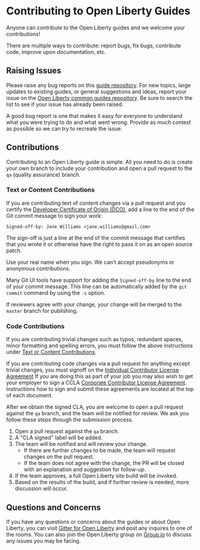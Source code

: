 # Contributing to Open Liberty Guides

Anyone can contribute to the Open Liberty guides and we welcome your contributions!

There are multiple ways to contribute: report bugs, fix bugs, contribute code, improve upon documentation, etc. 

## Raising Issues

Please raise any bug reports on this [guide repository](../../issues). For new topics, large updates to existing guides, or general suggestions and ideas, report your issue on the [Open Liberty common guides repository](https://github.com/OpenLiberty/guides-common/issues). Be sure to search the list to see if your issue has already been raised.

A good bug report is one that makes it easy for everyone to understand what you were trying to do and what went wrong. Provide as much context as possible so we can try to recreate the issue.

## Contributions 

Contributing to an Open Liberty guide is simple. All you need to do is create your own branch to include your contribution and open a pull request to the `qa` (quality assurance) branch.

### Text or Content Contributions

If you are contributing text of content changes via a pull request and you certify the [Developer Certificate of Origin (DCO)](https://developercertificate.org), add a line to the end of the Git commit message to sign your work:

```
Signed-off-by: Jane Williams <jane.williams@gmail.com>
```

The sign-off is just a line at the end of the commit message that certifies that you wrote it or otherwise have the right to pass it on as an open source patch.

Use your real name when you sign. We can't accept pseudonyms or anonymous contributions. 

Many Git UI tools have support for adding the `Signed-off-by` line to the end of your commit message. This line can be automatically added by the `git commit` command by using the `-s` option.

If reviewers agree with your change, your change will be merged to the `master` branch for publishing.

### Code Contributions

If you are contributing trivial changes such as typos, redundant spaces, minor formatting and spelling errors, you must follow the above instructions under [Text or Content Contributions](./CONTRIBUTING.md#text-or-content-contributions).

If you are contributing code changes via a pull request for anything except trivial changes, you must signoff on the [Individual Contributor License Agreement](https://github.com/OpenLiberty/open-liberty/blob/master/cla/open-liberty-cla-individual.pdf) If you are doing this as part of your job you may also wish to get your employer to sign a CCLA [Corporate Contributor License Agreement](https://github.com/OpenLiberty/open-liberty/blob/master/cla/open-liberty-cla-corporate.pdf). Instructions how to sign and submit these agreements are located at the top of each document. 

After we obtain the signed CLA, you are welcome to open a pull request against the `qa` branch, and the team will be notified for review. We ask you follow these steps through the submission process.

1. Open a pull request against the `qa` branch.
2. A "CLA signed" label will be added.
3. The team will be notified and will review your change. 
    - If there are further changes to be made, the team will request changes on the pull request. 
    - If the team does not agree with the change, the PR will be closed with an explanation and suggestion for follow-up.
4. If the team approves, a full Open Liberty site build will be invoked.
5. Based on the results of the build, and if further review is needed, more discussion will occur.

## Questions and Concerns

If you have any questions or concerns about the guides or about Open Liberty, you can visit [Gitter for Open Liberty](https://gitter.im/OpenLiberty/) and post any inquires to one of the rooms. You can also join the Open Liberty group on [Group.io](https://groups.io/g/openliberty) to discuss any issues you may be facing.
